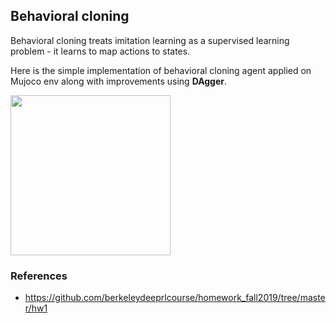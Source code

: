 ## Behavioral cloning

Behavioral cloning treats imitation learning as a supervised learning problem - it learns to map actions to states. 

Here is the simple implementation of behavioral cloning agent applied on Mujoco env along with improvements using **DAgger**.

<img src="https://github.com/andrijazz/playground/blob/master/projects/imitation/movie.gif" width="256" height="256">

### References
* https://github.com/berkeleydeeprlcourse/homework_fall2019/tree/master/hw1
